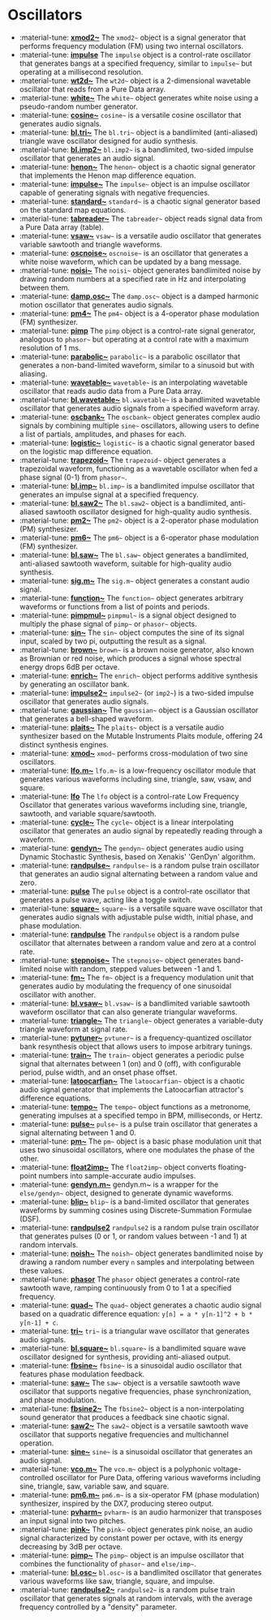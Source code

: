 # Oscillators

<div class="grid cards" markdown>

- :material-tune: [__xmod2~__](xmod2~.md) The `xmod2~` object is a signal generator that performs frequency modulation (FM) using two internal oscillators.
- :material-tune: [__impulse__](impulse.md) The `impulse` object is a control-rate oscillator that generates bangs at a specified frequency, similar to `impulse~` but operating at a millisecond resolution.
- :material-tune: [__wt2d~__](wt2d~.md) The `wt2d~` object is a 2-dimensional wavetable oscillator that reads from a Pure Data array.
- :material-tune: [__white~__](white~.md) The `white~` object generates white noise using a pseudo-random number generator.
- :material-tune: [__cosine~__](cosine~.md) `cosine~` is a versatile cosine oscillator that generates audio signals.
- :material-tune: [__bl.tri~__](bl.tri~.md) The `bl.tri~` object is a bandlimited (anti-aliased) triangle wave oscillator designed for audio synthesis.
- :material-tune: [__bl.imp2~__](bl.imp2~.md) `bl.imp2~` is a bandlimited, two-sided impulse oscillator that generates an audio signal.
- :material-tune: [__henon~__](henon~.md) The `henon~` object is a chaotic signal generator that implements the Henon map difference equation.
- :material-tune: [__impulse~__](impulse~.md) The `impulse~` object is an impulse oscillator capable of generating signals with negative frequencies.
- :material-tune: [__standard~__](standard~.md) `standard~` is a chaotic signal generator based on the standard map equations.
- :material-tune: [__tabreader~__](tabreader~.md) The `tabreader~` object reads signal data from a Pure Data array (table).
- :material-tune: [__vsaw~__](vsaw~.md) `vsaw~` is a versatile audio oscillator that generates variable sawtooth and triangle waveforms.
- :material-tune: [__oscnoise~__](oscnoise~.md) `oscnoise~` is an oscillator that generates a white noise waveform, which can be updated by a bang message.
- :material-tune: [__noisi~__](noisi~.md) The `noisi~` object generates bandlimited noise by drawing random numbers at a specified rate in Hz and interpolating between them.
- :material-tune: [__damp.osc~__](damp.osc~.md) The `damp.osc~` object is a damped harmonic motion oscillator that generates audio signals.
- :material-tune: [__pm4~__](pm4~.md) The `pm4~` object is a 4-operator phase modulation (FM) synthesizer.
- :material-tune: [__pimp__](pimp.md) The `pimp` object is a control-rate signal generator, analogous to `phasor~` but operating at a control rate with a maximum resolution of 1 ms.
- :material-tune: [__parabolic~__](parabolic~.md) `parabolic~` is a parabolic oscillator that generates a non-band-limited waveform, similar to a sinusoid but with aliasing.
- :material-tune: [__wavetable~__](wavetable~.md) `wavetable~` is an interpolating wavetable oscillator that reads audio data from a Pure Data array.
- :material-tune: [__bl.wavetable~__](bl.wavetable~.md) `bl.wavetable~` is a bandlimited wavetable oscillator that generates audio signals from a specified waveform array.
- :material-tune: [__oscbank~__](oscbank~.md) The `oscbank~` object generates complex audio signals by combining multiple `sine~` oscillators, allowing users to define a list of partials, amplitudes, and phases for each.
- :material-tune: [__logistic~__](logistic~.md) `logistic~` is a chaotic signal generator based on the logistic map difference equation.
- :material-tune: [__trapezoid~__](trapezoid~.md) The `trapezoid~` object generates a trapezoidal waveform, functioning as a wavetable oscillator when fed a phase signal (0-1) from `phasor~`.
- :material-tune: [__bl.imp~__](bl.imp~.md) `bl.imp~` is a bandlimited impulse oscillator that generates an impulse signal at a specified frequency.
- :material-tune: [__bl.saw2~__](bl.saw2~.md) The `bl.saw2~` object is a bandlimited, anti-aliased sawtooth oscillator designed for high-quality audio synthesis.
- :material-tune: [__pm2~__](pm2~.md) The `pm2~` object is a 2-operator phase modulation (PM) synthesizer.
- :material-tune: [__pm6~__](pm6~.md) The `pm6~` object is a 6-operator phase modulation (FM) synthesizer.
- :material-tune: [__bl.saw~__](bl.saw~.md) The `bl.saw~` object generates a bandlimited, anti-aliased sawtooth waveform, suitable for high-quality audio synthesis.
- :material-tune: [__sig.m~__](sig.m~.md) The `sig.m~` object generates a constant audio signal.
- :material-tune: [__function~__](function~.md) The `function~` object generates arbitrary waveforms or functions from a list of points and periods.
- :material-tune: [__pimpmul~__](pimpmul~.md) `pimpmul~` is a signal object designed to multiply the phase signal of `pimp~` or `phasor~` objects.
- :material-tune: [__sin~__](sin~.md) The `sin~` object computes the sine of its signal input, scaled by two pi, outputting the result as a signal.
- :material-tune: [__brown~__](brown~.md) `brown~` is a brown noise generator, also known as Brownian or red noise, which produces a signal whose spectral energy drops 6dB per octave.
- :material-tune: [__enrich~__](enrich~.md) The `enrich~` object performs additive synthesis by generating an oscillator bank.
- :material-tune: [__impulse2~__](impulse2~.md) `impulse2~` (or `imp2~`) is a two-sided impulse oscillator that generates audio signals.
- :material-tune: [__gaussian~__](gaussian~.md) The `gaussian~` object is a Gaussian oscillator that generates a bell-shaped waveform.
- :material-tune: [__plaits~__](plaits~.md) The `plaits~` object is a versatile audio synthesizer based on the Mutable Instruments Plaits module, offering 24 distinct synthesis engines.
- :material-tune: [__xmod~__](xmod~.md) `xmod~` performs cross-modulation of two sine oscillators.
- :material-tune: [__lfo.m~__](lfo.m~.md) `lfo.m~` is a low-frequency oscillator module that generates various waveforms including sine, triangle, saw, vsaw, and square.
- :material-tune: [__lfo__](lfo.md) The `lfo` object is a control-rate Low Frequency Oscillator that generates various waveforms including sine, triangle, sawtooth, and variable square/sawtooth.
- :material-tune: [__cycle~__](cycle~.md) The `cycle~` object is a linear interpolating oscillator that generates an audio signal by repeatedly reading through a waveform.
- :material-tune: [__gendyn~__](gendyn~.md) The `gendyn~` object generates audio using Dynamic Stochastic Synthesis, based on Xenakis' 'GenDyn' algorithm.
- :material-tune: [__randpulse~__](randpulse~.md) `randpulse~` is a random pulse train oscillator that generates an audio signal alternating between a random value and zero.
- :material-tune: [__pulse__](pulse.md) The `pulse` object is a control-rate oscillator that generates a pulse wave, acting like a toggle switch.
- :material-tune: [__square~__](square~.md) `square~` is a versatile square wave oscillator that generates audio signals with adjustable pulse width, initial phase, and phase modulation.
- :material-tune: [__randpulse__](randpulse.md) The `randpulse` object is a random pulse oscillator that alternates between a random value and zero at a control rate.
- :material-tune: [__stepnoise~__](stepnoise~.md) The `stepnoise~` object generates band-limited noise with random, stepped values between -1 and 1.
- :material-tune: [__fm~__](fm~.md) The `fm~` object is a frequency modulation unit that generates audio by modulating the frequency of one sinusoidal oscillator with another.
- :material-tune: [__bl.vsaw~__](bl.vsaw~.md) `bl.vsaw~` is a bandlimited variable sawtooth waveform oscillator that can also generate triangular waveforms.
- :material-tune: [__triangle~__](triangle~.md) The `triangle~` object generates a variable-duty triangle waveform at signal rate.
- :material-tune: [__pvtuner~__](pvtuner~.md) `pvtuner~` is a frequency-quantized oscillator bank resynthesis object that allows users to impose arbitrary tunings.
- :material-tune: [__train~__](train~.md) The `train~` object generates a periodic pulse signal that alternates between 1 (on) and 0 (off), with configurable period, pulse width, and an onset phase offset.
- :material-tune: [__latoocarfian~__](latoocarfian~.md) The `latoocarfian~` object is a chaotic audio signal generator that implements the Latoocarfian attractor's difference equations.
- :material-tune: [__tempo~__](tempo~.md) The `tempo~` object functions as a metronome, generating impulses at a specified tempo in BPM, milliseconds, or Hertz.
- :material-tune: [__pulse~__](pulse~.md) `pulse~` is a pulse train oscillator that generates a signal alternating between 1 and 0.
- :material-tune: [__pm~__](pm~.md) The `pm~` object is a basic phase modulation unit that uses two sinusoidal oscillators, where one modulates the phase of the other.
- :material-tune: [__float2imp~__](float2imp~.md) The `float2imp~` object converts floating-point numbers into sample-accurate audio impulses.
- :material-tune: [__gendyn.m~__](gendyn.m~.md) gendyn.m~ is a wrapper for the `else/gendyn~` object, designed to generate dynamic waveforms.
- :material-tune: [__blip~__](blip~.md) `blip~` is a band-limited oscillator that generates waveforms by summing cosines using Discrete-Summation Formulae (DSF).
- :material-tune: [__randpulse2__](randpulse2.md) `randpulse2` is a random pulse train oscillator that generates pulses (0 or 1, or random values between -1 and 1) at random intervals.
- :material-tune: [__noish~__](noish~.md) The `noish~` object generates bandlimited noise by drawing a random number every `n` samples and interpolating between these values.
- :material-tune: [__phasor__](phasor.md) The `phasor` object generates a control-rate sawtooth wave, ramping continuously from 0 to 1 at a specified frequency.
- :material-tune: [__quad~__](quad~.md) The `quad~` object generates a chaotic audio signal based on a quadratic difference equation: `y[n] = a * y[n-1]^2 + b * y[n-1] + c`.
- :material-tune: [__tri~__](tri~.md) `tri~` is a triangular wave oscillator that generates audio signals.
- :material-tune: [__bl.square~__](bl.square~.md) `bl.square~` is a bandlimited square wave oscillator designed for synthesis, providing anti-aliased output.
- :material-tune: [__fbsine~__](fbsine~.md) `fbsine~` is a sinusoidal audio oscillator that features phase modulation feedback.
- :material-tune: [__saw~__](saw~.md) The `saw~` object is a versatile sawtooth wave oscillator that supports negative frequencies, phase synchronization, and phase modulation.
- :material-tune: [__fbsine2~__](fbsine2~.md) The `fbsine2~` object is a non-interpolating sound generator that produces a feedback sine chaotic signal.
- :material-tune: [__saw2~__](saw2~.md) The `saw2~` object is a versatile sawtooth wave oscillator that supports negative frequencies and multichannel operation.
- :material-tune: [__sine~__](sine~.md) `sine~` is a sinusoidal oscillator that generates an audio signal.
- :material-tune: [__vco.m~__](vco.m~.md) The `vco.m~` object is a polyphonic voltage-controlled oscillator for Pure Data, offering various waveforms including sine, triangle, saw, variable saw, and square.
- :material-tune: [__pm6.m~__](pm6.m~.md) `pm6.m~` is a six-operator FM (phase modulation) synthesizer, inspired by the DX7, producing stereo output.
- :material-tune: [__pvharm~__](pvharm~.md) `pvharm~` is an audio harmonizer that transposes an input signal into two pitches.
- :material-tune: [__pink~__](pink~.md) The `pink~` object generates pink noise, an audio signal characterized by constant power per octave, with its energy decreasing by 3dB per octave.
- :material-tune: [__pimp~__](pimp~.md) The `pimp~` object is an impulse oscillator that combines the functionality of `phasor~` and `else/imp~`.
- :material-tune: [__bl.osc~__](bl.osc~.md) `bl.osc~` is a bandlimited oscillator that generates various waveforms like saw, triangle, square, and impulse.
- :material-tune: [__randpulse2~__](randpulse2~.md) `randpulse2~` is a random pulse train oscillator that generates signals at random intervals, with the average frequency controlled by a "density" parameter.

</div>